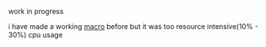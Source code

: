 work in progress

i have made a working [macro](https://www.youtube.com/watch?v=kc6_cCSDF9s) before but it was too resource intensive(10% - 30%) cpu usage
